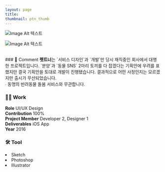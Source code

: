 ```yaml
---
layout: page
title:
thumbnail: ptn_thumb
---
```


![Image Alt 텍스트](http://doubleclip.net/assets/img/posts/ptn_01.jpg)

![Image Alt 텍스트](http://doubleclip.net/assets/img/posts/ptn_02.jpg)

<br>
### 💬 Comment
<b>펫트너</b>는 `서비스 디자인`과 `개발`만 당시 재직중인 회사에서 대행한 프로젝트입니다. `분양`과 `동물 SNS` 2마리 토끼를 다 잡겠다는 기획안에 우려를 표했지만 결국 기획안을 토대로 개발이 진행됐습니다. 결과적으로 어떤 사정인지는 모르겠지만 출시가 무산되었습니다.
<br>∙ 동명의 반려동물 돌봄 서비스와 무관합니다.
<br>


### 👨‍💻 Work
<div class="highlight2">
<b>Role</b> UI/UX Design<br>
<b>Contribution</b> 100%<br>
<b>Project Member</b> Developer 2, Designer 1<br>
<b>Deliverables</b> iOS App<br>
<b>Year</b> 2016
</div>

### 🛠 Tool
<li class="skill_name2">Sketch</li><li class="skill_name2">Photoshop</li><li class="skill_name2">Illustrator</li>

<br>
